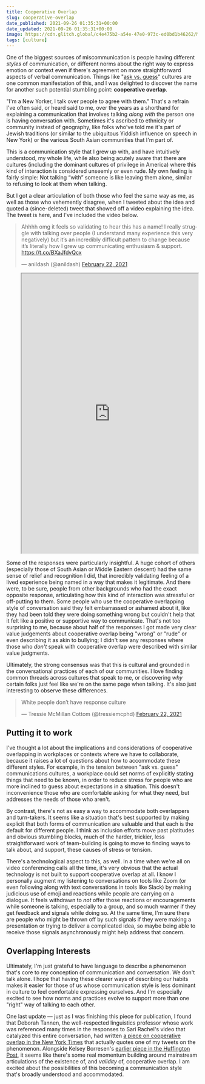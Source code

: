 ```yaml
---
title: Cooperative Overlap
slug: cooperative-overlap
date_published: 2021-09-26 01:35:31+00:00
date_updated: 2021-09-26 01:35:31+00:00
image: https://cdn.glitch.global/c4e475b2-a54e-47e0-973c-ed0bd1b46262/Mika-Baumeister-speech-bubbles.jpeg?v=1669524180647
tags: [culture]
---
```

One of the biggest sources of miscommunication is people having different *styles* of communication, or different norms about the right way to express emotion or context even if there's agreement on more straightforward aspects of verbal communication. Things like "[ask vs. guess](https://www.theatlantic.com/national/archive/2010/05/askers-vs-guessers/340891/)" cultures are one common manifestation of this, and I was delighted to discover the name for another such potential stumbling point: **cooperative overlap**.

"I'm a New Yorker, I talk over people to agree with them." That's a refrain I've often said, or heard said to me, over the years as a shorthand for explaining a communication that involves talking *along with* the person one is having conversation with. Sometimes it's ascribed to ethnicity or community instead of geography, like folks who've told me it's part of Jewish traditions (or similar to the ubiquitous Yiddish influence on speech in New York) or the various South Asian communities that I'm part of.

This is a communication style that I grew up with, and have intuitively understood, my whole life, while also being acutely aware that there are cultures (including the dominant cultures of privilege in America) where this kind of interaction is considered unseemly or even rude. My own feeling is fairly simple: Not talking “with” someone is like leaving them alone, similar to refusing to look at them when talking.

But I got a clear articulation of both those who feel the same way as me, as well as those who vehemently disagree, when I tweeted about the idea and quoted a (since-deleted) tweet that showed off a video explaining the idea. The tweet is here, and I've included the video below.

<blockquote class="twitter-tweet" data-dnt="true" data-theme="dark"><p lang="en" dir="ltr">Ahhhh omg it feels so validating to hear this has a name! I really struggle with talking over people (I understand many experience this very negatively) but it’s an incredibly difficult pattern to change because it’s literally how I grew up communicating enthusiasm &amp; support. <a href="https://t.co/BXaJfdvQcx">https://t.co/BXaJfdvQcx</a></p>&mdash; anildash (@anildash) <a href="https://twitter.com/anildash/status/1363695752929828872?ref_src=twsrc%5Etfw">February 22, 2021</a></blockquote> <script async src="https://platform.twitter.com/widgets.js" charset="utf-8"></script>

<blockquote class="tiktok-embed" cite="https://www.tiktok.com/@gaydhdgoddess/video/6931518541917146374" data-video-id="6931518541917146374" style="max-width: 605px;min-width: 325px; border: none;" id="v97517854008592670">  <iframe name="__tt_embed__v97517854008592670" sandbox="allow-popups allow-popups-to-escape-sandbox allow-scripts allow-top-navigation allow-same-origin" src="https://www.tiktok.com/embed/v2/6931518541917146374?lang=en-US&amp;referrer=https%3A%2F%2Fanildash.com%2F2021%2F09%2F25%2Fcooperative-overlap%2F" style="width: 100%; height: 739px; display: block; visibility: unset;"></iframe></blockquote>
<script async="" src="https://www.tiktok.com/embed.js" type="text/javascript"></script>

Some of the responses were particularly insightful. A huge cohort of others (especially those of South Asian or Middle Eastern descent) had the same sense of relief and recognition I did, that incredibly validating feeling of a lived experience being named in a way that makes it legitimate. And there were, to be sure, people from other backgrounds who had the exact opposite response, articulating how this kind of interaction was stressful or off-putting to them. Some people who use the cooperative overlapping style of conversation said they felt embarrassed or ashamed about it, like they had been told they were doing something wrong but couldn't help that it felt like a positive or supportive way to communicate. That's not too surprising to me, because about half of the responses I got made very clear value judgements about cooperative overlap being "wrong" or "rude" or even describing it as akin to bullying; I didn't see any responses where those who *don't* speak with cooperative overlap were described with similar value judgments. 

Ultimately, the strong consensus was that this is cultural and grounded in the conversational practices of each of our communities. I love finding common threads across cultures that speak to me, or discovering *why* certain folks just feel like we're on the same page when talking. It's also just interesting to observe these differences.

<blockquote class="twitter-tweet" data-dnt="true" data-theme="dark"><p lang="en" dir="ltr">White people don’t have response culture</p>&mdash; Tressie McMillan Cottom (@tressiemcphd) <a href="https://twitter.com/tressiemcphd/status/1363701960474570758?ref_src=twsrc%5Etfw">February 22, 2021</a></blockquote>

## Putting it to work

I've thought a lot about the implications and considerations of cooperative overlapping in workplaces or contexts where we have to collaborate, because it raises a lot of questions about how to accommodate these different styles. For example, in the tension between "ask vs. guess" communications cultures, a workplace could set norms of explicitly stating things that need to be known, in order to reduce stress for people who are more inclined to guess about expectations in a situation. This doesn't inconvenience those who are comfortable asking for what they need, but addresses the needs of those who aren't.

By contrast, there's not as easy a way to accommodate both overlappers and turn-takers. It seems like a situation that's best supported by making explicit that both forms of communication are valuable and that each is the default for different people. I think as inclusion efforts move past platitudes and obvious stumbling blocks, much of the harder, trickier, less straightforward work of team-building is going to move to finding ways to talk about, and support, these causes of stress or tension.

There's a technological aspect to this, as well. In a time when we're all on video conferencing calls all the time, it's very obvious that the actual technology is not built to support cooperative overlap at all. I know I personally augment my listening to conversations on tools like Zoom (or even following along with text conversations in tools like Slack) by making judicious use of emoji and reactions while people are carrying on a dialogue. It feels withdrawn to *not* offer those reactions or encouragements while someone is talking, especially to a group, and so much warmer if they get feedback and signals while doing so. At the same time, I'm sure there are people who might be thrown off by such signals if they were making a presentation or trying to deliver a complicated idea, so maybe being able to receive those signals asynchronously might help address that concern.

## Overlapping Interests

Ultimately, I'm just grateful to have language to describe a phenomenon that's core to my conception of communication and conversation. We don't talk alone. I hope that having these clearer ways of describing our habits makes it easier for those of us whose communication style is less dominant in culture to feel comfortable expressing ourselves. And I'm especially excited to see how norms and practices evolve to support more than one "right" way of talking to each other.

One last update — just as I was finishing this piece for publication, I found that Deborah Tannen, the well-respected linguistics professor whose work was referenced many times in the responses to Sari Rachel's video that catalyzed this entire conversation, had written [a piece on cooperative overlap in the New York Times](https://www.nytimes.com/2021/09/25/opinion/interrupting-cooperative-overlapping.html) that actually quotes one of my tweets on the phenomenon. Alongside Kelsey Borresen's [earlier piece in the Huffington Post](https://www.huffpost.com/entry/interrupting-or-cooperative-overlapping_l_603e8ae9c5b601179ec0ff4e), it seems like there's some real momentum building around mainstream articulations of the existence of, and *validity* of, cooperative overlap. I am excited about the possibilities of this becoming a communication style that's broadly understood and accommodated.
